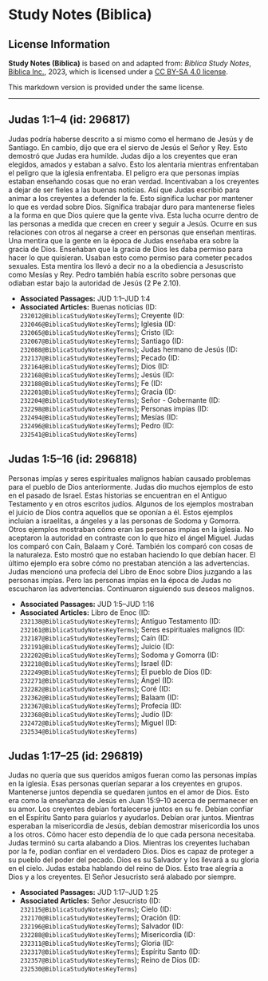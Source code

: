 # Study Notes (Biblica)

## License Information

**Study Notes (Biblica)** is based on and adapted from: _Biblica Study Notes_, [Biblica Inc.](https://www.biblica.com/), 2023, which is licensed under a [CC BY-SA 4.0 license](https://creativecommons.org/licenses/by-sa/4.0/legalcode.en).

This markdown version is provided under the same license.



--------------------------------

## Judas 1:1–4 (id: 296817)

Judas podría haberse descrito a sí mismo como el hermano de Jesús y de Santiago. En cambio, dijo que era el siervo de Jesús el Señor y Rey. Esto demostró que Judas era humilde. Judas dijo a los creyentes que eran elegidos, amados y estaban a salvo. Esto los alentaria mientras enfrentaban el peligro que la iglesia enfrentaba. El peligro era que personas impías estaban enseñando cosas que no eran verdad. Incentivaban a los creyentes a dejar de ser fieles a las buenas noticias. Así que Judas escribió para animar a los creyentes a defender la fe. Esto significa luchar por mantener lo que es verdad sobre Dios. Significa trabajar duro para mantenerse fieles a la forma en que Dios quiere que la gente viva. Esta lucha ocurre dentro de las personas a medida que crecen en creer y seguir a Jesús. Ocurre en sus relaciones con otros al negarse a creer en personas que enseñan mentiras. Una mentira que la gente en la época de Judas enseñaba era sobre la gracia de Dios. Enseñaban que la gracia de Dios les daba permiso para hacer lo que quisieran. Usaban esto como permiso para cometer pecados sexuales. Esta mentira los llevó a decir no a la obediencia a Jesuscristo como Mesías y Rey. Pedro también había escrito sobre personas que odiaban estar bajo la autoridad de Jesús (2 Pe 2\.10\).

* **Associated Passages:** JUD 1:1–JUD 1:4
* **Associated Articles:** Buenas noticias (ID: `232012@BiblicaStudyNotesKeyTerms`); Creyente (ID: `232046@BiblicaStudyNotesKeyTerms`); Iglesia (ID: `232065@BiblicaStudyNotesKeyTerms`); Cristo (ID: `232067@BiblicaStudyNotesKeyTerms`); Santiago (ID: `232088@BiblicaStudyNotesKeyTerms`); Judas hermano de Jesús (ID: `232137@BiblicaStudyNotesKeyTerms`); Pecado (ID: `232164@BiblicaStudyNotesKeyTerms`); Dios (ID: `232168@BiblicaStudyNotesKeyTerms`); Jesús (ID: `232188@BiblicaStudyNotesKeyTerms`); Fe (ID: `232201@BiblicaStudyNotesKeyTerms`); Gracia (ID: `232204@BiblicaStudyNotesKeyTerms`); Señor - Gobernante (ID: `232298@BiblicaStudyNotesKeyTerms`); Personas impías (ID: `232494@BiblicaStudyNotesKeyTerms`); Mesías (ID: `232496@BiblicaStudyNotesKeyTerms`); Pedro (ID: `232541@BiblicaStudyNotesKeyTerms`)

## Judas 1:5–16 (id: 296818)

Personas impías y seres espirituales malignos habían causado problemas para el pueblo de Dios anteriormente. Judas dio muchos ejemplos de esto en el pasado de Israel. Estas historias se encuentran en el Antiguo Testamento y en otros escritos judíos. Algunos de los ejemplos mostraban el juicio de Dios contra aquellos que se oponían a él. Estos ejemplos incluían a israelitas, a ángeles y a las personas de Sodoma y Gomorra. Otros ejemplos mostraban cómo eran las personas impías en la iglesia. No aceptaron la autoridad en contraste con lo que hizo el ángel Miguel. Judas los comparó con Caín, Balaam y Coré. También los comparó con cosas de la naturaleza. Esto mostró que no estaban haciendo lo que debían hacer. El último ejemplo era sobre cómo no prestaban atención a las advertencias. Judas mencionó una profecía del Libro de Enoc sobre Dios juzgando a las personas impías. Pero las personas impías en la época de Judas no escucharon las advertencias. Continuaron siguiendo sus deseos malignos.

* **Associated Passages:** JUD 1:5–JUD 1:16
* **Associated Articles:** Libro de Enoc (ID: `232138@BiblicaStudyNotesKeyTerms`); Antiguo Testamento (ID: `232161@BiblicaStudyNotesKeyTerms`); Seres espirituales malignos (ID: `232187@BiblicaStudyNotesKeyTerms`); Caín (ID: `232191@BiblicaStudyNotesKeyTerms`); Juicio (ID: `232202@BiblicaStudyNotesKeyTerms`); Sodoma y Gomorra (ID: `232218@BiblicaStudyNotesKeyTerms`); Israel (ID: `232249@BiblicaStudyNotesKeyTerms`); El pueblo de Dios (ID: `232271@BiblicaStudyNotesKeyTerms`); Ángel (ID: `232282@BiblicaStudyNotesKeyTerms`); Coré (ID: `232362@BiblicaStudyNotesKeyTerms`); Balaam (ID: `232367@BiblicaStudyNotesKeyTerms`); Profecía (ID: `232368@BiblicaStudyNotesKeyTerms`); Judío (ID: `232472@BiblicaStudyNotesKeyTerms`); Miguel (ID: `232534@BiblicaStudyNotesKeyTerms`)

## Judas 1:17–25 (id: 296819)

Judas no quería que sus queridos amigos fueran como las personas impías en la iglesia. Esas personas querían separar a los creyentes en grupos. Mantenerse juntos dependía se quedaren juntos en el amor de Dios. Esto era como la enseñanza de Jesús en Juan 15:9–10 acerca de permanecer en su amor. Los creyentes debían fortalecerse juntos en su fe. Debían confiar en el Espíritu Santo para guiarlos y ayudarlos. Debían orar juntos. Mientras esperaban la misericordia de Jesús, debían demostrar misericordia los unos a los otros. Cómo hacer esto dependía de lo que cada persona necesitaba. Judas terminó su carta alabando a Dios. Mientras los creyentes luchaban por la fe, podían confiar en el verdadero Dios. Dios es capaz de proteger a su pueblo del poder del pecado. Dios es su Salvador y los llevará a su gloria en el cielo. Judas estaba hablando del reino de Dios. Esto trae alegría a Dios y a los creyentes. El Señor Jesucristo será alabado por siempre.

* **Associated Passages:** JUD 1:17–JUD 1:25
* **Associated Articles:** Señor Jesucristo (ID: `232115@BiblicaStudyNotesKeyTerms`); Cielo (ID: `232170@BiblicaStudyNotesKeyTerms`); Oración (ID: `232196@BiblicaStudyNotesKeyTerms`); Salvador (ID: `232288@BiblicaStudyNotesKeyTerms`); Misericordia (ID: `232311@BiblicaStudyNotesKeyTerms`); Gloria (ID: `232317@BiblicaStudyNotesKeyTerms`); Espíritu Santo (ID: `232357@BiblicaStudyNotesKeyTerms`); Reino de Dios (ID: `232530@BiblicaStudyNotesKeyTerms`)

